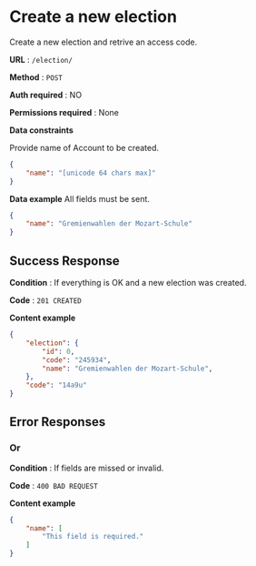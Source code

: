 # Create a new election

Create a new election and retrive an access code.

**URL** : `/election/`

**Method** : `POST`

**Auth required** : NO

**Permissions required** : None

**Data constraints**

Provide name of Account to be created.

```json
{
    "name": "[unicode 64 chars max]"
}
```

**Data example** All fields must be sent.

```json
{
    "name": "Gremienwahlen der Mozart-Schule"
}
```

## Success Response

**Condition** : If everything is OK and a new election was created.

**Code** : `201 CREATED`

**Content example**

```json
{
    "election": {
        "id": 0,
        "code": "245934",
        "name": "Gremienwahlen der Mozart-Schule",
    },
    "code": "14a9u"
}
```

## Error Responses

### Or

**Condition** : If fields are missed or invalid.

**Code** : `400 BAD REQUEST`

**Content example**

```json
{
    "name": [
        "This field is required."
    ]
}
```

